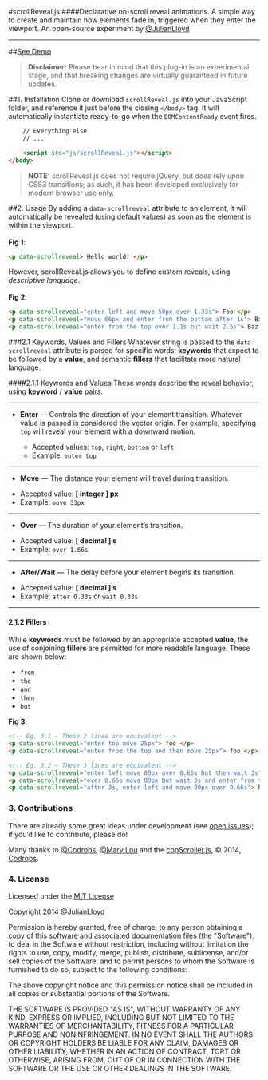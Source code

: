 #scrollReveal.js
####Declarative on-scroll reveal animations.
A simple way to create and maintain how elements fade in, triggered when they enter the viewport. An open-source experiment by [@JulianLloyd](https://twitter.com/julianlloyd)
***
##[See Demo](http://julianlloyd.me/scrollreveal)
> **Disclaimer:** Please bear in mind that this plug-in is an experimental stage, and that breaking changes are virtually guaranteed in future updates.

##1. Installation
Clone or download `scrollReveal.js` into your JavaScript folder, and reference it just before the closing `</body>` tag. It will automatically instantiate ready-to-go when the `DOMContentReady` event fires.


```html
    // Everything else
    // ...

    <script src="js/scrollReveal.js"></script>
</body>
```

>**NOTE:** scrollReveal.js does not require jQuery, but *does* rely upon CSS3 transitions; as such, it has been developed exclusively for modern browser use only.


##2. Usage
By adding a `data-scrollreveal` attribute to an element, it will automatically be revealed (using default values) as soon as the element is within the viewport.<br><br> **Fig 1**:

```html
<p data-scrollreveal> Hello world! </p>
```
However, scrollReveal.js allows you to define custom reveals, using *descriptive language*. <br><br>**Fig 2**:
```html
<p data-scrollreveal="enter left and move 50px over 1.33s"> Foo </p>
<p data-scrollreveal="move 66px and enter from the bottom after 1s"> Bar </p>
<p data-scrollreveal="enter from the top over 1.1s but wait 2.5s"> Baz </p>
```



###2.1 Keywords, Values and Fillers
Whatever string is passed to the `data-scrollreveal` attribute is parsed for specific words: **keywords** that expect to be followed by a **value**, and semantic **fillers** that facilitate more natural language.

####2.1.1 Keywords and Values
These words describe the reveal behavior, using **keyword** / **value** pairs.

---

- **Enter** — Controls the direction of your element transition. Whatever value is passed is considered the vector origin. For example, specifying `top` will reveal your element with a downward motion.

  * Accepted values: `top`, `right`, `bottom` or `left`
  * Example: `enter top`

---

- **Move** — The distance your element will travel during transition.

 * Accepted value: **[ integer ] px**
 * Example: `move 33px`

---

- **Over** — The duration of your element’s transition.

 * Accepted value: **[ decimal ] s**
 * Example: `over 1.66s`

---

- **After/Wait** — The delay before your element begins its transition.

 * Accepted value: **[ decimal ] s**
 * Example: `after 0.33s` or `wait 0.33s`

---

#### 2.1.2 Fillers
While **keywords** must be followed by an appropriate accepted **value**, the use of conjoining **fillers** are permitted for more readable language. These are shown below:

- `from`
- `the`
- `and`
- `then`
- `but`

**Fig 3**:
```html
<!-- Eg. 3.1 — These 2 lines are equivalent -->
<p data-scrollreveal="enter top move 25px"> foo </p>
<p data-scrollreveal="enter from the top and then move 25px"> foo </p>

<!-- Eg. 3.2 — These 3 lines are equivalent -->
<p data-scrollreveal="enter left move 80px over 0.66s but then wait 3s"> bar </p>
<p data-scrollreveal="over 0.66s move 80px but wait 3s and enter from the left"> bar </p>
<p data-scrollreveal="after 3s, enter left and move 80px over 0.66s"> bar </p>
```

### 3. Contributions
There are already some great ideas under development (see [open issues](https://github.com/julianlloyd/scrollReveal.js/issues?state=open)); if you’d like to contribute, please do!

Many thanks to [@Codrops](https://twitter.com/codrops), [@Mary Lou](https://twitter.com/crnacura) and the [cbpScroller.js](http://tympanus.net/codrops/2013/07/18/on-scroll-effect-layout/), © 2014, [Codrops](http://tympanus.net/codrops/).

### 4. License

Licensed under the [MIT License](http://www.opensource.org/licenses/mit-license.php)

Copyright 2014 [@JulianLloyd](https://twitter.com/julianlloyd)

Permission is hereby granted, free of charge, to any person obtaining a copy of this software and associated documentation files (the "Software"), to deal in the Software without restriction, including without limitation the rights to use, copy, modify, merge, publish, distribute, sublicense, and/or sell copies of the Software, and to permit persons to whom the Software is furnished to do so, subject to the following conditions:

The above copyright notice and this permission notice shall be included in all copies or substantial portions of the Software.

THE SOFTWARE IS PROVIDED "AS IS", WITHOUT WARRANTY OF ANY KIND, EXPRESS OR IMPLIED, INCLUDING BUT NOT LIMITED TO THE WARRANTIES OF MERCHANTABILITY, FITNESS FOR A PARTICULAR PURPOSE AND NONINFRINGEMENT. IN NO EVENT SHALL THE AUTHORS OR COPYRIGHT HOLDERS BE LIABLE FOR ANY CLAIM, DAMAGES OR OTHER LIABILITY, WHETHER IN AN ACTION OF CONTRACT, TORT OR OTHERWISE, ARISING FROM, OUT OF OR IN CONNECTION WITH THE SOFTWARE OR THE USE OR OTHER DEALINGS IN THE SOFTWARE.
